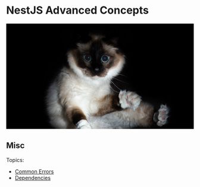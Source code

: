 # NestJS Advanced Concepts

![Advanced Concepts Cat](./cat.png)

## Misc

Topics:

- [Common Errors](./docs/Common%20Errors.md)
- [Dependencies](./docs/Dependencies.md)
